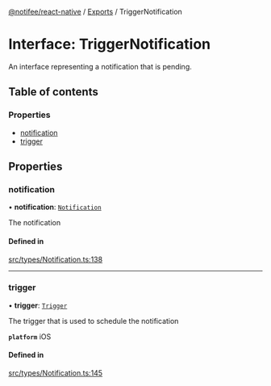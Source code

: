 [@notifee/react-native](../README.md) / [Exports](../modules.md) / TriggerNotification

# Interface: TriggerNotification

An interface representing a notification that is pending.

## Table of contents

### Properties

- [notification](TriggerNotification.md#notification)
- [trigger](TriggerNotification.md#trigger)

## Properties

### notification

• **notification**: [`Notification`](Notification.md)

The notification

#### Defined in

[src/types/Notification.ts:138](https://github.com/cabljac/react-native-notifee/blob/4d792c9/src/types/Notification.ts#L138)

___

### trigger

• **trigger**: [`Trigger`](../modules.md#trigger)

The trigger that is used to schedule the notification

**`platform`** iOS

#### Defined in

[src/types/Notification.ts:145](https://github.com/cabljac/react-native-notifee/blob/4d792c9/src/types/Notification.ts#L145)
